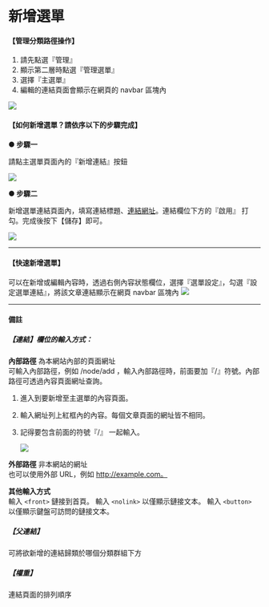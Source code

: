 # 新增選單

#### 【管理分類路徑操作】

1. 請先點選『管理』
2. 顯示第二層時點選『管理選單』
3. 選擇『主選單』
4. 編輯的連結頁面會顯示在網頁的 navbar 區塊內

![](/_image/manage/menu.png)

#### 【如何新增選單？請依序以下的步驟完成】

**● 步驟一**

請點主選單頁面內的『新增連結』按鈕

![](/_image/manage/menu-create-b.png)

**● 步驟二**

新增選單連結頁面內，填寫連結標題、[連結網址](3-3-1-manage-create-menu?id=【連結】欄位的輸入方式：)。連結欄位下方的『啟用』
打勾。完成後按下【儲存】即可。

![](/_image/manage/menu-create.png)

----
#### 【快速新增選單】
可以在新增或編輯內容時，透過右側內容狀態欄位，選擇『選單設定』，勾選『設定選單連結』，將該文章連結顯示在網頁 navbar 區塊內
![](/_image/manage/menu-create-url.png)

---

#### 備註

##### 【連結】欄位的輸入方式：

**內部路徑** 為本網站內部的頁面網址  
可輸入內部路徑，例如 /node/add ，輸入內部路徑時，前面要加『/』符號。內部路徑可透過內容頁面網址查詢。  
1. 進入到要新增至主選單的內容頁面。  
2. 輸入網址列上紅框內的內容。每個文章頁面的網址皆不相同。  
3. 記得要包含前面的符號『/』 一起輸入。
  
   ![](/_image/manage/menu-url.png)

**外部路徑** 非本網站的網址  
也可以使用外部 URL，例如 http://example.com。

**其他輸入方式**  
輸入 `<front>` 鏈接到首頁。 輸入 `<nolink>` 以僅顯示鏈接文本。 輸入 `<button>` 以僅顯示鍵盤可訪問的鏈接文本。

##### 【父連結】

可將欲新增的連結歸類於哪個分類群組下方

##### 【權重】

連結頁面的排列順序
